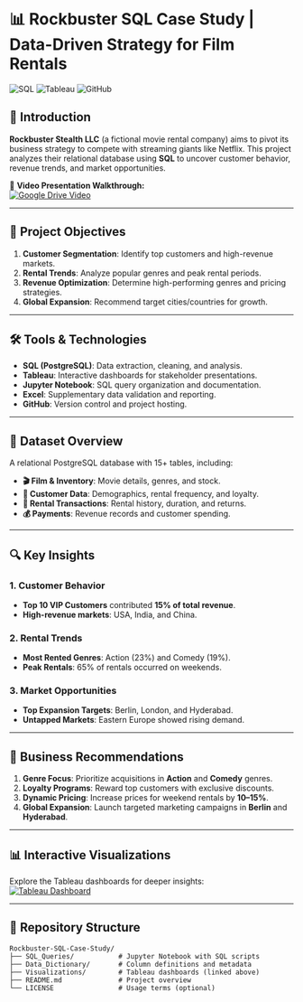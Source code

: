 # 📊 Rockbuster SQL Case Study | Data-Driven Strategy for Film Rentals

![SQL](https://img.shields.io/badge/SQL-4479A1?style=for-the-badge&logo=postgresql&logoColor=white) ![Tableau](https://img.shields.io/badge/Tableau-E97627?style=for-the-badge&logo=Tableau&logoColor=white) ![GitHub](https://img.shields.io/badge/GitHub-181717?style=for-the-badge&logo=GitHub&logoColor=white)

## 🌟 **Introduction**  
**Rockbuster Stealth LLC** (a fictional movie rental company) aims to pivot its business strategy to compete with streaming giants like Netflix. This project analyzes their relational database using **SQL** to uncover customer behavior, revenue trends, and market opportunities.  

🔗 **Video Presentation Walkthrough:**  
[![Google Drive Video](https://img.shields.io/badge/Video_Presentation-Watch_Here-4285F4)](https://drive.google.com/file/d/1l2hhTfqy13cO6esnYlpCElx6qmo4cf7B/view?usp=sharing)  

---

## 🎯 **Project Objectives**  
1. **Customer Segmentation**: Identify top customers and high-revenue markets.  
2. **Rental Trends**: Analyze popular genres and peak rental periods.  
3. **Revenue Optimization**: Determine high-performing genres and pricing strategies.  
4. **Global Expansion**: Recommend target cities/countries for growth.  

---

## 🛠️ **Tools & Technologies**  
- **SQL (PostgreSQL)**: Data extraction, cleaning, and analysis.  
- **Tableau**: Interactive dashboards for stakeholder presentations.  
- **Jupyter Notebook**: SQL query organization and documentation.  
- **Excel**: Supplementary data validation and reporting.  
- **GitHub**: Version control and project hosting.  

---

## 📂 **Dataset Overview**  
A relational PostgreSQL database with 15+ tables, including:  
- **🎬 Film & Inventory**: Movie details, genres, and stock.  
- **👥 Customer Data**: Demographics, rental frequency, and loyalty.  
- **🔄 Rental Transactions**: Rental history, duration, and returns.  
- **💰 Payments**: Revenue records and customer spending.  

---

## 🔍 **Key Insights**  
### **1. Customer Behavior**  
- **Top 10 VIP Customers** contributed **15% of total revenue**.  
- **High-revenue markets**: USA, India, and China.  

### **2. Rental Trends**  
- **Most Rented Genres**: Action (23%) and Comedy (19%).  
- **Peak Rentals**: 65% of rentals occurred on weekends.  

### **3. Market Opportunities**  
- **Top Expansion Targets**: Berlin, London, and Hyderabad.  
- **Untapped Markets**: Eastern Europe showed rising demand.  

---

## 🚀 **Business Recommendations**  
1. **Genre Focus**: Prioritize acquisitions in **Action** and **Comedy** genres.  
2. **Loyalty Programs**: Reward top customers with exclusive discounts.  
3. **Dynamic Pricing**: Increase prices for weekend rentals by **10–15%**.  
4. **Global Expansion**: Launch targeted marketing campaigns in **Berlin** and **Hyderabad**.  

---

## 📊 **Interactive Visualizations**  
Explore the Tableau dashboards for deeper insights:  
[![Tableau Dashboard](https://img.shields.io/badge/Tableau_Dashboard-View_Here-E97627)](https://public.tableau.com/app/profile/owais.iqbal7849)  

---

## 📂 **Repository Structure**  
```plaintext
Rockbuster-SQL-Case-Study/  
├── SQL_Queries/           # Jupyter Notebook with SQL scripts  
├── Data_Dictionary/       # Column definitions and metadata  
├── Visualizations/        # Tableau dashboards (linked above)  
├── README.md              # Project overview  
└── LICENSE                # Usage terms (optional)  
